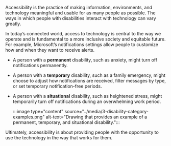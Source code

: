 Accessibility is the practice of making information, environments, and technology meaningful and usable for as many people as possible. The ways in which people with disabilities interact with technology can vary greatly. 

In today’s connected world, access to technology is central to the way we operate and is fundamental to a more inclusive society and equitable future. For example, Microsoft’s notifications settings allow people to customize how and when they want to receive alerts.

- A person with a **permanent** disability, such as anxiety, might turn off notifications permanently.
- A person with a **temporary** disability, such as a family emergency, might choose to adjust how notifications are received, filter messages by type, or set temporary notification-free periods.
- A person with a **situational** disability, such as heightened stress, might temporarily turn off notifications during an overwhelming work period. 

  :::image type="content" source="../media/3-disability-category-examples.png" alt-text="Drawing that provides an example of a permanent, temporary, and situational disability.":::

Ultimately, accessibility is about providing people with the opportunity to use the technology in the way that works for them.
